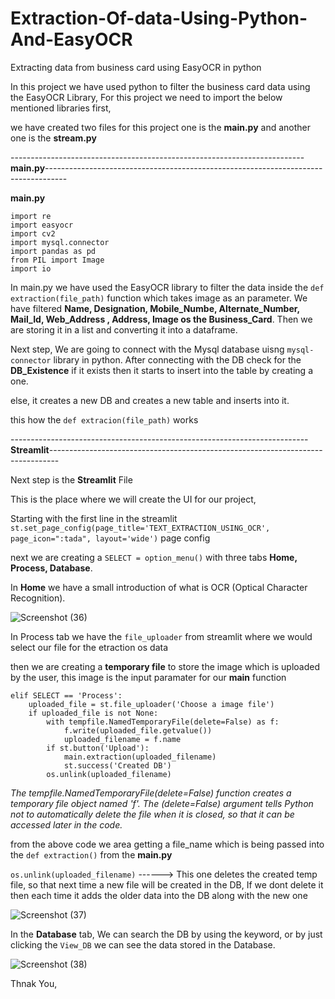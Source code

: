 # Extraction-Of-data-Using-Python-And-EasyOCR
Extracting data from business card using EasyOCR in python


In this project we have used python to filter the business card data using the EasyOCR Library, For this project we need to import the below mentioned libraries first,

we have created two files for this project one is the **main.py** and another one is the **stream.py** 


-------------------------------------------------------------------------**main.py**-----------------------------------------------------------------------------------

**main.py**
```
import re
import easyocr
import cv2
import mysql.connector
import pandas as pd
from PIL import Image
import io
```


In main.py we have used the EasyOCR library to filter the data inside the ```def extraction(file_path)``` function which takes image as an parameter.
We have filtered **Name, Designation, Mobile_Numbe, Alternate_Number, Mail_Id, Web_Address , Address, Image os the Business_Card**.
Then we are storing it in a list and converting it into a dataframe.

Next step, We are going to connect with the Mysql database uisng ```mysql-connector``` library in python. After connecting with the DB check for the **DB_Existence**
if it exists then it starts to insert into the table by creating a one.

else, it creates a new DB and creates a new table and inserts into it.

this how the ```def extracion(file_path)``` works

--------------------------------------------------------------------------**Streamlit**--------------------------------------------------------------------------------

Next step is the **Streamlit** File

This is the place where we will create the UI for our project,

Starting with the first line in the streamlit ```st.set_page_config(page_title='TEXT_EXTRACTION_USING_OCR', page_icon=":tada", layout='wide')``` page config

next we are creating a ```SELECT = option_menu()``` with three tabs **Home, Process, Database**.

In **Home** we have a small introduction of what is OCR (Optical Character Recognition).



![Screenshot (36)](https://user-images.githubusercontent.com/46883734/231081131-f096bc3c-8d09-4070-a624-473de68cdbc5.png)



In Process tab we have the ``file_uploader`` from streamlit where we would select our file for the etraction os data

then we are creating a **temporary file** to store the image which is uploaded by the user, this image is the input paramater for our **main** function

```
elif SELECT == 'Process':
    uploaded_file = st.file_uploader('Choose a image file')
    if uploaded_file is not None:
        with tempfile.NamedTemporaryFile(delete=False) as f:
            f.write(uploaded_file.getvalue())
            uploaded_filename = f.name
        if st.button('Upload'):
            main.extraction(uploaded_filename)
            st.success('Created DB')
        os.unlink(uploaded_filename)
```

*The tempfile.NamedTemporaryFile(delete=False) function creates a temporary file object named 'f'. The (delete=False) argument tells Python not to automatically delete the file when it is closed, so that it can be accessed later in the code.*

from the above code we area getting a file_name which is being passed into the ```def extraction()``` from the **main.py**

```os.unlink(uploaded_filename)``` ------> This one deletes the created temp file, so that next time a new file will be created in the DB, If we dont delete it then each time it adds the older data into the DB along with the new one



![Screenshot (37)](https://user-images.githubusercontent.com/46883734/231081275-50ab1fd9-2536-4b13-8d66-5219df0237cd.png)



In the **Database** tab, We can search the DB by using the keyword, or by just clicking the ```View_DB``` we can see the data stored in the Database. 



![Screenshot (38)](https://user-images.githubusercontent.com/46883734/231081679-a1433f46-3982-4ddd-967c-85e002eb89b8.png)


Thnak You,
